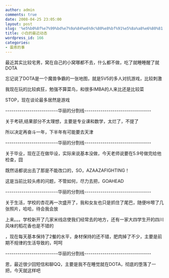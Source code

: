 ```yaml
---
author: admin
comments: true
date: 2008-04-25 23:05:00
layout: post
slug: '%e5%b0%8f%e7%99%bd%e7%9a%84%e6%9c%80%e8%bf%91%e5%8a%a8%e6%80%81'
title: 小白的最近动态
wordpress_id: 166
categories:
- 蛋疼的事
---
```


最近其实比较宅男，窝在自己的小窝哪都不去，什么都不做，吃了就睡睡醒了就DOTA  
  
忘记说了DOTA是一个魔兽争霸的一张地图，就是5V5的多人对抗游戏，比较刺激  
  
我现在玩的比较疯狂，勉强不算菜鸟，和很多IMBA的人来比还是比较菜  
  
STOP，现在谈论最多居然是游戏  
  
--------------------------华丽的分割线---------------------------------  
  
关于考研,结果部分不太理想，主要是专业课和数学，太烂了，不提了  
  
所以决定再奋斗一年，下半年有可能要去天津  
  
--------------------------华丽的分割线---------------------------------  
  
关于毕业，现在正在做毕设，实际来说基本没做，今天老师说要在5.9号做完给他检查，囧  
  
既然话都说出去了那是不能改口的，SO，AZAAZAFIGHTING！  
  
这是当前比较头疼的问题，不管如何，尽力去把，GOAHEAD  
  
--------------------------华丽的分割线---------------------------------  
  
关于生活，学校的杏花再一次盛开了，我和女友也只是抓住了尾巴，随便咔嚓了几张照片，哈哈，待会我会放  
  
上来。。。学校新开了几家米线店使我们经常去的地方，还有一家大四学生开的四川风味的稻花香也是不错的  
  
，现在每天基本保持了2餐的水平，身材保持的还不错，肥肉掉了不少，主要是前期不规律的生活导致的，呵呵  
  
--------------------------华丽的分割线---------------------------------  
  
恩，最近很少回短信和聊QQ，主要是我不在睡觉就在DOTA，彻底的堕落了一把，今天就这样吧
